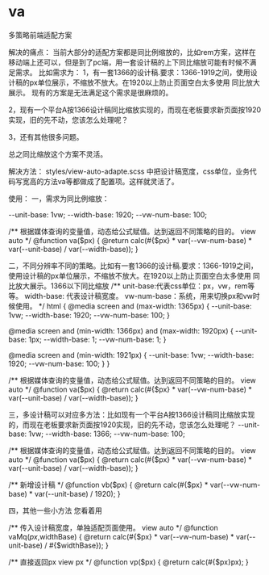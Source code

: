 # va
多策略前端适配方案

解决的痛点：
   当前大部分的适配方案都是同比例缩放的，比如rem方案，这样在移动端上还可以，但是到了pc端，用一套设计稿的上下同比缩放可能有时候不满足需求。
比如需求为：
1，有一套1366的设计稿.要求：1366-1919之间，使用设计稿的px单位展示，不缩放不放大。在1920以上防止页面空白太多使用 同比放大展示。
现有的方案是无法满足这个需求是很麻烦的。

2，现有一个平台A按1366设计稿同比缩放实现的，而现在老板要求新页面按1920实现，旧的先不动，您该怎么处理呢？

3，还有其他很多问题。

总之同比缩放这个方案不灵活。

解决方法：
styles/view-auto-adapte.scss 中把设计稿宽度，css单位，业务代码写宽高的方法va等都做成了配置项。这样就灵活了。


使用：
一，需求为同比例缩放：

--unit-base: 1vw;
--width-base: 1920;
--vw-num-base: 100;

/**
根据媒体查询的变量值，动态给公式赋值。达到返回不同策略的目的。
view auto
*/
@function va($px) {
@return calc(#{$px} * var(--vw-num-base) * var(--unit-base) / var(--width-base));
}

二，不同分辨率不同的策略。比如有一套1366的设计稿.要求：1366-1919之间，使用设计稿的px单位展示，不缩放不放大。在1920以上防止页面空白太多使用 同比放大展示。1366以下同比缩放
/**
unit-base:代表css单位：px，vw，rem等等。
width-base: 代表设计稿宽度。
vw-num-base：系统，用来切换px和vw时候使用。
*/
html {
@media screen and (max-width: 1365px) {
--unit-base: 1vw;
--width-base: 1920;
--vw-num-base: 100;
}

@media screen and (min-width: 1366px) and (max-width: 1920px) {
--unit-base: 1px;
--width-base: 1;
--vw-num-base: 1;
}

@media screen and (min-width: 1921px) {
--unit-base: 1vw;
--width-base: 1920;
--vw-num-base: 100;
}
}

/**
根据媒体查询的变量值，动态给公式赋值。达到返回不同策略的目的。
view auto
*/
@function va($px) {
@return calc(#{$px} * var(--vw-num-base) * var(--unit-base) / var(--width-base));
}

三，多设计稿可以对应多方法：比如现有一个平台A按1366设计稿同比缩放实现的，而现在老板要求新页面按1920实现，旧的先不动，您该怎么处理呢？
--unit-base: 1vw;
--width-base: 1366;
--vw-num-base: 100;

/**
根据媒体查询的变量值，动态给公式赋值。达到返回不同策略的目的。
view auto
*/
@function va($px) {
@return calc(#{$px} * var(--vw-num-base) * var(--unit-base) / var(--width-base));
}

/**
新增设计稿
*/
@function vb($px) {
@return calc(#{$px} * var(--vw-num-base) * var(--unit-base) / 1920);
}

四，其他一些小方法 您看着用

/**
传入设计稿宽度，单独适配页面使用。
view auto
*/
@function vaMq($px,$widthBase) {
@return calc(#{$px} * var(--vw-num-base) * var(--unit-base) / #{$widthBase});
}

/**
直接返回px  view px
*/
@function vp($px) {
@return calc(#{$px}px);
}
